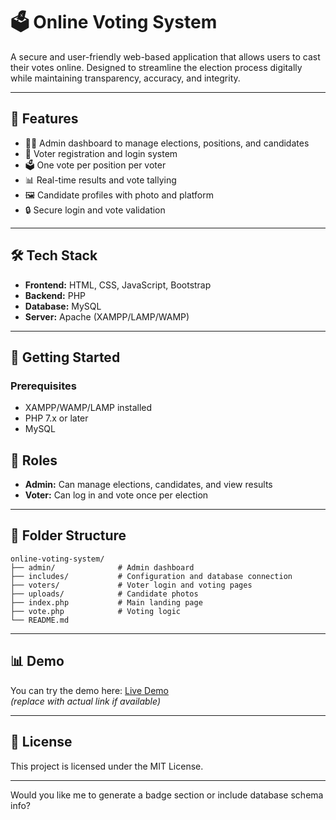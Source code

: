 # 🗳️ Online Voting System

A secure and user-friendly web-based application that allows users to cast their votes online. Designed to streamline the election process digitally while maintaining transparency, accuracy, and integrity.

---

## 📌 Features

- 🧑‍💼 Admin dashboard to manage elections, positions, and candidates  
- 👥 Voter registration and login system  
- 🗳️ One vote per position per voter  
- 📊 Real-time results and vote tallying  
- 🖼️ Candidate profiles with photo and platform  
- 🔒 Secure login and vote validation

---

## 🛠️ Tech Stack

- **Frontend:** HTML, CSS, JavaScript, Bootstrap  
- **Backend:** PHP  
- **Database:** MySQL  
- **Server:** Apache (XAMPP/LAMP/WAMP)

---

## 🚀 Getting Started

### Prerequisites

- XAMPP/WAMP/LAMP installed  
- PHP 7.x or later  
- MySQL  

## 🔐 Roles

- **Admin:** Can manage elections, candidates, and view results  
- **Voter:** Can log in and vote once per election

---

## 📂 Folder Structure

```
online-voting-system/
├── admin/              # Admin dashboard
├── includes/           # Configuration and database connection
├── voters/             # Voter login and voting pages
├── uploads/            # Candidate photos
├── index.php           # Main landing page
├── vote.php            # Voting logic
└── README.md
```

---

## 📊 Demo

You can try the demo here: [Live Demo](https://your-demo-link.com)  
_(replace with actual link if available)_

---

## 📄 License

This project is licensed under the MIT License.

---

Would you like me to generate a badge section or include database schema info?
